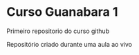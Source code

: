 # Curso Guanabara 1
 Primeiro repositorio do curso github

 Repositório criado durante uma aula ao vivo
